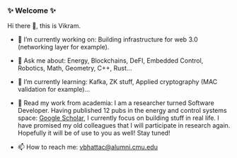 ### ✨ Welcome ✨
 Hi there 👋, this is Vikram.
- 🔭 I’m currently working on: Building infrastructure for web 3.0 (networking layer for example).
  
- 💬 Ask me about: Energy, Blockchains, DeFI, Embedded Control, Robotics, Math, Geometry, C++, Rust...
  
- 🌱 I’m currently learning: Kafka, ZK stuff, Applied cryptography (MAC validation for example)...
  
- 💬 Read my work from academia: I am a researcher turned Software Developer. Having published 12 pubs in the energy and control systems space: [Google Scholar](https://scholar.google.co.in/citations?user=91OsIQYAAAAJ&hl=en), I currently focus on building stuff in real life. I have promised my old colleagues that I will participate in research again. Hopefully it will be of use to you as well! Stay tuned!
  
- 📫 How to reach me: vbhattac@alumni.cmu.edu

